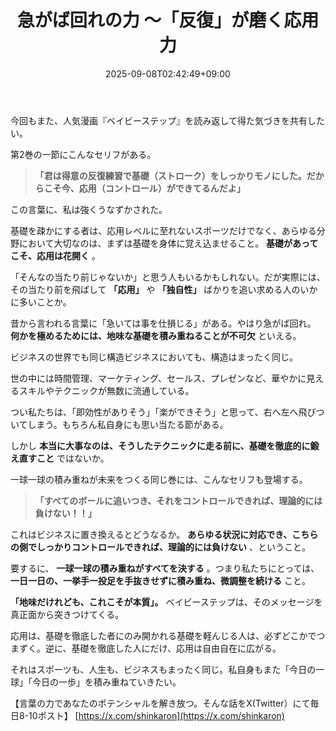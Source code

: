 ﻿---
title: "急がば回れの力 ～「反復」が磨く応用力"
date: 2025-09-08T02:42:49+09:00
draft: false
---

今回もまた、人気漫画『ベイビーステップ』を読み返して得た気づきを共有したい。

第2巻の一節にこんなセリフがある。

> **「君は得意の反復練習で基礎（ストローク）をしっかりモノにした。だからこそ今、応用（コントロール）ができてるんだよ」**

この言葉に、私は強くうなずかされた。

基礎を疎かにする者は、応用レベルに至れないスポーツだけでなく、あらゆる分野において大切なのは、まずは基礎を身体に覚え込ませること。 **基礎があってこそ、応用は花開く** 。

「そんなの当たり前じゃないか」と思う人もいるかもしれない。だが実際には、その当たり前を飛ばして **「応用」** や **「独自性」** ばかりを追い求める人のいかに多いことか。

昔から言われる言葉に「急いては事を仕損じる」がある。やはり急がば回れ。 **何かを極めるためには、地味な基礎を積み重ねることが不可欠** といえる。

ビジネスの世界でも同じ構造ビジネスにおいても、構造はまったく同じ。

世の中には時間管理、マーケティング、セールス、プレゼンなど、華やかに見えるスキルやテクニックが無数に流通している。

つい私たちは、「即効性がありそう」「楽ができそう」と思って、右へ左へ飛びついてしまう。もちろん私自身にも思い当たる節がある。

しかし **本当に大事なのは、そうしたテクニックに走る前に、基礎を徹底的に鍛え直すこと** ではないか。

一球一球の積み重ねが未来をつくる同じ巻には、こんなセリフも登場する。

> **「すべてのボールに追いつき、それをコントロールできれば、理論的には負けない！！」**

これはビジネスに置き換えるとどうなるか。 **あらゆる状況に対応でき、こちらの側でしっかりコントロールできれば、理論的には負けない** 、ということ。

要するに、 **一球一球の積み重ねがすべてを決する** 。つまり私たちにとっては、 **一日一日の、一挙手一投足を手抜きせずに積み重ね、微調整を続ける** こと。

**「地味だけれども、これこそが本質」。** 
ベイビーステップは、そのメッセージを真正面から突きつけてくる。

応用は、基礎を徹底した者にのみ開かれる基礎を軽んじる人は、必ずどこかでつまずく。逆に、基礎を徹底した人にだけ、応用は自由自在に広がる。

それはスポーツも、人生も、ビジネスもまったく同じ。私自身もまた「今日の一球」「今日の一歩」を積み重ねていきたい。

【言葉の力であなたのポテンシャルを解き放つ。そんな話をX(Twitter）にて毎日8-10ポスト】
[https://x.com/shinkaron](https://x.com/shinkaron)